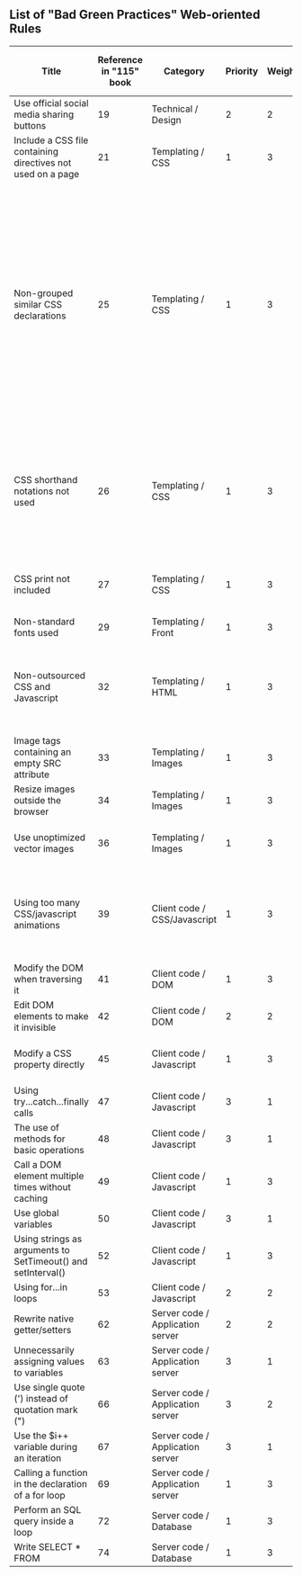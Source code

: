 ## List of "Bad Green Practices" Web-oriented Rules

| Title                                                        | Reference in "115" book | Category                         | Priority | Weighting | Level of complexity of realization | Example / Comment                                                                                                                                                                                                       |
|--------------------------------------------------------------|-------------------------|----------------------------------|----------|-----------|------------------------------------|-------------------------------------------------------------------------------------------------------------------------------------------------------------------------------------------------------------------------|
| Use official social media sharing buttons                    | 19                      | Technical / Design               | 2        | 2         |                                    |                                                                                                                                                                                                                         |
| Include a CSS file containing directives not used on a page  | 21                      | Templating / CSS                 | 1        | 3         |                                    | To reduce the number of HTTP requests                                                                                                                                                                                   |
| Non-grouped similar CSS declarations                         | 25                      | Templating / CSS                 | 1        | 3         |                                    | Do not write : `h1 { background-color: gray; color: navy; } h2 { background-color: gray; color: navy; } h3 { background-color: gray; color: navy; }` but rather : `h1, h2, h3 { background-color: gray; color: navy; }` |
| CSS shorthand notations not used                             | 26                      | Templating / CSS                 | 1        | 3         |                                    | Do not write : `margin-top:1em; margin-right:0; margin-bottom:2em; margin-left:0.5em;` but rather : `margin:1em 0 2em 0.5em;`                                                                                           |
| CSS print not included                                       | 27                      | Templating / CSS                 | 1        | 3         |                                    | Reduction in the number of printed pages                                                                                                                                                                                |
| Non-standard fonts used                                      | 29                      | Templating / Front               | 1        | 3         |                                    |                                                                                                                                                                                                                         |
| Non-outsourced CSS and Javascript                            | 32                      | Templating / HTML                | 1        | 3         |                                    | CSS and JavaScript codes must not be embedded in the HTML code of the page                                                                                                                                              |
| Image tags containing an empty SRC attribute                 | 33                      | Templating / Images              | 1        | 3         |                                    |                                                                                                                                                                                                                         |
| Resize images outside the browser                            | 34                      | Templating / Images              | 1        | 3         |                                    |                                                                                                                                                                                                                         |
| Use unoptimized vector images                                | 36                      | Templating / Images              | 1        | 3         |                                    | Delete layer information, comments, etc.                                                                                                                                                                                |
| Using too many CSS/javascript animations                     | 39                      | Client code / CSS/Javascript     | 1        | 3         |                                    | **⚠️ Need to define a threshold for the number of animations that is too high**                                                                                                                                         |
| Modify the DOM when traversing it                            | 41                      | Client code / DOM                | 1        | 3         |                                    |                                                                                                                                                                                                                         |
| Edit DOM elements to make it invisible                       | 42                      | Client code / DOM                | 2        | 2         |                                    |                                                                                                                                                                                                                         |
| Modify a CSS property directly                               | 45                      | Client code / Javascript         | 1        | 3         |                                    | Prioritize modification of CSS classes                                                                                                                                                                                  |
| Using try...catch...finally calls                            | 47                      | Client code / Javascript         | 3        | 1         |                                    | Prioritize logical tests                                                                                                                                                                                                |
| The use of methods for basic operations                      | 48                      | Client code / Javascript         | 3        | 1         |                                    | Prioritize primitive operations                                                                                                                                                                                         |
| Call a DOM element multiple times without caching            | 49                      | Client code / Javascript         | 1        | 3         |                                    |                                                                                                                                                                                                                         |
| Use global variables                                         | 50                      | Client code / Javascript         | 3        | 1         |                                    |                                                                                                                                                                                                                         |
| Using strings as arguments to SetTimeout() and setInterval() | 52                      | Client code / Javascript         | 1        | 3         |                                    |                                                                                                                                                                                                                         |
| Using for...in loops                                         | 53                      | Client code / Javascript         | 2        | 2         |                                    |                                                                                                                                                                                                                         |
| Rewrite native getter/setters                                | 62                      | Server code / Application server | 2        | 2         |                                    |                                                                                                                                                                                                                         |
| Unnecessarily assigning values to variables                  | 63                      | Server code / Application server | 3        | 1         |                                    |                                                                                                                                                                                                                         |
| Use single quote (') instead of quotation mark (")           | 66                      | Server code / Application server | 3        | 2         |                                    |                                                                                                                                                                                                                         |
| Use the $i++ variable during an iteration                    | 67                      | Server code / Application server | 3        | 1         |                                    | Prioritize ++$i                                                                                                                                                                                                         |
| Calling a function in the declaration of a for loop          | 69                      | Server code / Application server | 1        | 3         |                                    |                                                                                                                                                                                                                         |
| Perform an SQL query inside a loop                           | 72                      | Server code / Database           | 1        | 3         |                                    |                                                                                                                                                                                                                         |
| Write SELECT * FROM                                          | 74                      | Server code / Database           | 1        | 3         |                                    |                                                                                                                                                                                                                         |
